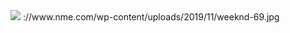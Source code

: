 <img src= 'https://www.nme.com/wp-content/uploads/2019/11/weeknd-696x442.jpg'>
://www.nme.com/wp-content/uploads/2019/11/weeknd-69.jpg
